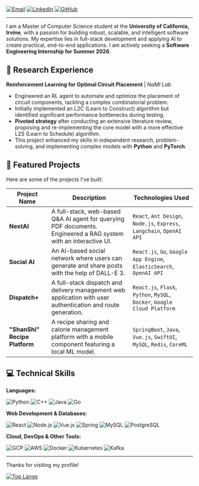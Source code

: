 <p align="left">
  <a href="mailto:zhuohaw2@uci.edu"><img src="https://img.shields.io/badge/Email-zhuohaw2@uci.edu-blue?style=flat-square&logo=gmail&logoColor=white" alt="Email"></a>
  <a href="https://linkedin.com/in/zhuohang-wu-b662a0336"><img src="https://img.shields.io/badge/LinkedIn-Zhuohang Wu-blue?style=flat-square&logo=linkedin&logoColor=white" alt="LinkedIn"></a>
  <a href="https://github.com/CyberObservers"><img src="https://img.shields.io/badge/GitHub-CyberObservers-grey?style=flat-square&logo=github&logoColor=white" alt="GitHub"></a>
</p>

---

I am a Master of Computer Science student at the **University of California, Irvine**, with a passion for building robust, scalable, and intelligent software solutions. My expertise lies in full-stack development and applying AI to create practical, end-to-end applications. I am actively seeking a **Software Engineering Internship for Summer 2026**.

## 🔬 Research Experience

**Reinforcement Learning for Optimal Circuit Placement** | *NaMI Lab*
- Engineered an RL agent to automate and optimize the placement of circuit components, tackling a complex combinatorial problem.
- Initially implemented an L2C (Learn to Construct) algorithm but identified significant performance bottlenecks during testing.
- **Pivoted strategy** after conducting an extensive literature review, proposing and re-implementing the core model with a more effective L2S (Learn to Schedule) algorithm.
- This project enhanced my skills in independent research, problem-solving, and implementing complex models with **Python** and **PyTorch**.

## 🚀 Featured Projects

Here are some of the projects I've built:

| Project Name | Description | Technologies Used |
|--------------|-------------|-------------------|
| **NextAI** | A full-stack, web-based Q&A AI agent for querying PDF documents. Engineered a RAG system with an interactive UI. | `React`, `Ant Design`, `Node.js`, `Express`, `Langchain`, `OpenAI API` |
| **Social AI** | An AI-based social network where users can generate and share posts with the help of DALL-E 3. | `React.js`, `Go`, `Google App Engine`, `ElasticSearch`, `OpenAI API` |
| **Dispatch+** | A full-stack dispatch and delivery management web application with user authentication and route generation. | `React.js`, `Flask`, `Python`, `MySQL`, `Docker`, `Google Cloud Platform` |
| **"ShanShi" Recipe Platform** | A recipe sharing and calorie management platform with a mobile component featuring a local ML model. | `SpringBoot`, `Java`, `Vue.js`, `SwiftUI`, `MySQL`, `Redis`, `CoreML` |

## 💻 Technical Skills

**Languages:**
<p>
  <img src="https://img.shields.io/badge/Python-3776AB?style=for-the-badge&logo=python&logoColor=white" alt="Python">
  <img src="https://img.shields.io/badge/C++-00599C?style=for-the-badge&logo=c%2B%2B&logoColor=white" alt="C++">
  <img src="https://img.shields.io/badge/Java-ED8B00?style=for-the-badge&logo=openjdk&logoColor=white" alt="Java">
  <img src="https://img.shields.io/badge/Go-00ADD8?style=for-the-badge&logo=go&logoColor=white" alt="Go">
</p>

**Web Development & Databases:**
<p>
  <img src="https://img.shields.io/badge/React-20232A?style=for-the-badge&logo=react&logoColor=61DAFB" alt="React">
  <img src="https://img.shields.io/badge/Node.js-339933?style=for-the-badge&logo=nodedotjs&logoColor=white" alt="Node.js">
  <img src="https://img.shields.io/badge/Vue.js-35495E?style=for-the-badge&logo=vuedotjs&logoColor=4FC08D" alt="Vue.js">
  <img src="https://img.shields.io/badge/Spring-6DB33F?style=for-the-badge&logo=spring&logoColor=white" alt="Spring">
  <img src="https://img.shields.io/badge/MySQL-005C84?style=for-the-badge&logo=mysql&logoColor=white" alt="MySQL">
  <img src="https://img.shields.io/badge/PostgreSQL-316192?style=for-the-badge&logo=postgresql&logoColor=white" alt="PostgreSQL">
</p>

**Cloud, DevOps & Other Tools:**
<p>
  <img src="https://img.shields.io/badge/Google_Cloud-4285F4?style=for-the-badge&logo=google-cloud&logoColor=white" alt="GCP">
  <img src="https://img.shields.io/badge/Amazon_AWS-232F3E?style=for-the-badge&logo=amazon-aws&logoColor=white" alt="AWS">
  <img src="https://img.shields.io/badge/Docker-2496ED?style=for-the-badge&logo=docker&logoColor=white" alt="Docker">
  <img src="https://img.shields.io/badge/Kubernetes-326CE5?style=for-the-badge&logo=kubernetes&logoColor=white" alt="Kubernetes">
  <img src="https://img.shields.io/badge/Apache_Kafka-231F20?style=for-the-badge&logo=apache-kafka&logoColor=white" alt="Kafka">
</p>

---

Thanks for visiting my profile!

[![Top Langs](https://github-readme-stats.vercel.app/api/top-langs/?username=CyberObservers&layout=compact)](https://github.com/anuraghazra/github-readme-stats)
